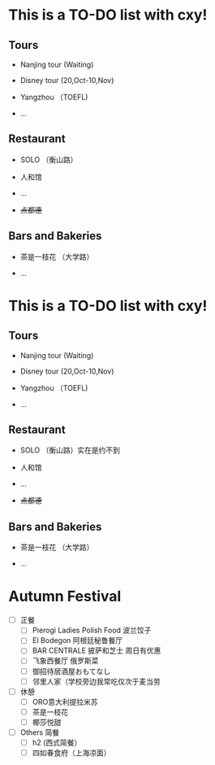 # This is a TO-DO list with cxy!
## Tours
+ Nanjing tour (Waiting)

+ Disney tour (20,Oct-10,Nov)

+ Yangzhou （TOEFL)

+ ...
## Restaurant
+ SOLO （衡山路）

+ 人和馆 

+ ...
+ ~~点都德~~
## Bars and Bakeries
+ 茶是一枝花 （大学路）

+ ...
# This is a TO-DO list with cxy!
## Tours
+ Nanjing tour (Waiting)

+ Disney tour (20,Oct-10,Nov)

+ Yangzhou （TOEFL)

+ ...
## Restaurant
+ SOLO （衡山路）实在是约不到

+ 人和馆 

+ ...
+ ~~点都德~~
## Bars and Bakeries
+ 茶是一枝花 （大学路）

+ ...

# Autumn Festival
- [ ] 正餐
    - [ ] Pierogi Ladies Polish Food 波兰饺子
    - [ ] El Bodegon 阿根廷秘鲁餐厅 
    - [ ] BAR CENTRALE 披萨和芝士 周日有优惠
    - [ ] 飞象西餐厅 俄罗斯菜
    - [ ] 御招待居酒屋おもてなし
    - [ ] 邻里人家（学校旁边我常吃仅次于麦当劳
- [ ] 休憩
    - [ ] ORO意大利提拉米苏 
    - [ ] 茶是一枝花
    - [ ] 椰莎悦甜
- [ ] Others 简餐
    - [ ] h2 (西式简餐）
    - [ ] 四如春食府（上海凉面）
